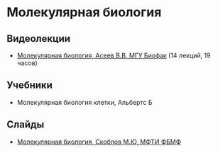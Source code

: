 # Молекулярная биология

## Видеолекции

* [Молекулярная биология, Асеев В.В, МГУ Биофак](https://teach-in.ru/course/molecular-biology-aseev) (14 лекций, 19 часов)

## Учебники

* Молекулярная биология клетки, Альбертс Б

## Слайды

* [Молекулярная биология, Скоблов М.Ю, МФТИ ФБМФ](https://mipt.ru/dbmp/student/files/mol_biology/programm.php)

